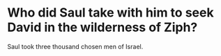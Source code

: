 # Who did Saul take with him to seek David in the wilderness of Ziph?

Saul took three thousand chosen men of Israel.
